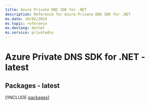 ```yaml
---
title: Azure Private DNS SDK for .NET
description: Reference for Azure Private DNS SDK for .NET
ms.date: 10/02/2024
ms.topic: reference
ms.devlang: dotnet
ms.service: privatedns
---
```

# Azure Private DNS SDK for .NET - latest
## Packages - latest
[!INCLUDE [packages](private-dns-index.md)]